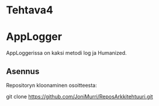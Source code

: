 # Tehtava4
# AppLogger

AppLoggerissa on kaksi metodi log ja Humanized. 
## Asennus
Repositoryn kloonaminen osoitteesta:
 
   git clone https://github.com/JoniMurri/ReposArkkitehtuuri.git